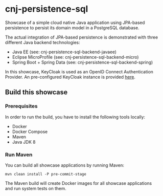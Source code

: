# cnj-persistence-sql

Showcase of a simple cloud native Java application using JPA-based persistence to persist its domain model in
a PostgreSQL database.

The actual integration of JPA-based persistence is demonstrated with three different Java backend technologies:
* Java EE (see: cnj-persistence-sql-backend-javaee)
* Eclipse MicroProfile (see: cnj-persistence-sql-backend-micro)
* Spring Boot + Spring Data (see: cnj-persistence-sql-backend-spring)

In this showcase, KeyCloak is used as an OpenID Connect Authentication Provider. 
An pre-configured KeyCloak instance is provided [here](https://github.com/mikeT92/cnj-docker-keycloak).

## Build this showcase 

### Prerequisites

In order to run the build, you have to install the following tools locally:
* Docker
* Docker Compose 
* Maven
* Java JDK 8

### Run Maven

You can build all showcase applications by running Maven:
```
mvn clean install -P pre-commit-stage
```

The Maven build will create Docker images for all showcase applications and run system tests on them.